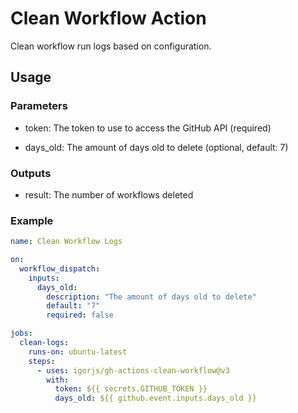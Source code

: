 # Clean Workflow Action

Clean workflow run logs based on configuration.

## Usage

### Parameters
  - token: The token to use to access the GitHub API (required)

  - days_old: The amount of days old to delete (optional, default: 7)

### Outputs

  - result: The number of workflows deleted

### Example

```yaml
name: Clean Workflow Logs

on:
  workflow_dispatch:
    inputs:
      days_old:
        description: "The amount of days old to delete"
        default: "7"
        required: false

jobs:
  clean-logs:
    runs-on: ubuntu-latest
    steps:
      - uses: igorjs/gh-actions-clean-workflow@v3
        with:
          token: ${{ secrets.GITHUB_TOKEN }}
          days_old: ${{ github.event.inputs.days_old }}
```
